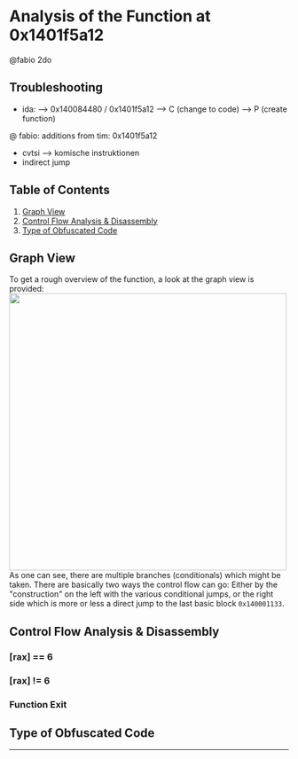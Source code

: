 # Analysis of the Function at 0x1401f5a12

@fabio 2do
## Troubleshooting
- ida: --> 0x140084480 / 0x1401f5a12  --> C (change to code) --> P (create function)

@ fabio:
additions from tim:
0x1401f5a12 
- cvtsi --> komische instruktionen
- indirect jump


## Table of Contents
1. [Graph View](#graphview)
2. [Control Flow Analysis & Disassembly](#controlflowanalysis)
3. [Type of Obfuscated Code](#typeofobfuscation)

## Graph View <a name="graphview"></a>
To get a rough overview of the function, a look at the graph view is provided:
<br>
<img src="" width="500">
<br/>
As one can see, there are multiple branches (conditionals) which might be taken. There are basically two ways the control flow can go: Either by the "construction" on the left with the various conditional jumps, or the right side which is more or less a direct jump to the last basic block `0x140001133`.

## Control Flow Analysis & Disassembly <a name="controlflowanalysis"></a>
### [rax] == 6



### [rax] != 6



### Function Exit



## Type of Obfuscated Code <a name="typeofobfuscation"></a>

---
